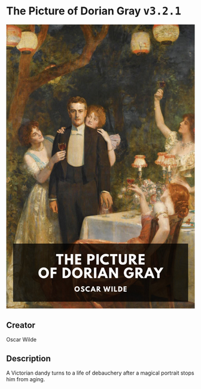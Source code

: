 
# The Picture of Dorian Gray <kbd>v3.2.1</kbd>

<center>
  <img src="./cover-1024.jpg"/>
</center>

## Creator
Oscar Wilde

## Description
A Victorian dandy turns to a life of debauchery after a magical portrait stops him from aging.
